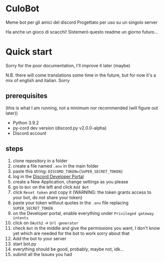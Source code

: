 # CuloBot
 Meme bot per gli amici del discord
 Progettato per uso su un singolo server

Ha anche un gioco di scacchi!
Sistemerò questo readme un giorno futuro...

# Quick start
Sorry for the poor documentation, I'll improve it later (maybe)

N.B. there will come translations some time in the future, but for now it's a mix of english and italian. Sorry

## prerequisites
(this is what I am running, not a minimum nor recommended (will figure out later))
- Python 3.9.2
- py-cord dev version (discord.py v2.0.0-alpha)
- Discord account

## steps
1. clone repository in a folder
2. create a file named `.env` in the main folder
3. paste this string: `DISCORD_TOKEN={SUPER_SECRET_TOKEN}`
4. log in the [Discord Developer Portal](https://discord.com/developers/applications)
5. create a New Application, change settings as you please
6. go to `Bot` on the left and click `Add Bot`
7. click `Reset token` and copy it (WARNING: the token grants access to your bot, do not share your token)
8. paste your token without quotes in the `.env` file replacing `SUPER_SECRET_TOKEN`
9. on the Developer portal, enable everything under `Privileged gateway intents`
10. click on `OAuth2` -> `Url generator`
11. check `Bot` in the middle and give the permissions you want, I don't know yet which are needed for the bot to work sorry about that
12. Add the bot to your server
13. start bot.py
14. everything should be good, probably, maybe not, idk...
15. submit all the Issues you had
